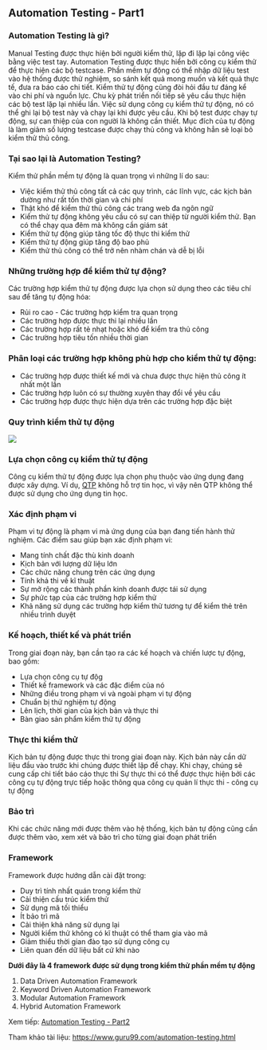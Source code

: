 ## Automation Testing - Part1

### Automation Testing là gì?
Manual Testing được thực hiện bởi người kiểm thử, lặp đi lặp lại công việc bằng việc test tay.
Automation Testing được thực hiển bởi công cụ kiểm thử để thực hiện các bộ testcase.
Phần mềm tự động có thể nhập dữ liệu test vào hệ thống được thử nghiệm, so sánh kết quả mong muốn và kết quả thực tế, đưa ra báo cáo chi tiết. Kiểm thử tự động cũng đòi hỏi đầu tư đáng kể vào chi phí và nguồn lực.
Chu kỳ phát triển nối tiếp sẽ yêu cầu thực hiện các bộ test lặp lại nhiều lần. Việc sử dụng công cụ kiểm thử tự động, nó có thể ghi lại bộ test này và chạy lại khi được yêu cầu. Khi bộ test được chạy tự động, sự can thiệp của con người là không cần thiết. Mục đích của tự động là làm giảm số lượng testcase được chạy thủ công và không hẳn sẽ loại bỏ kiểm thử thủ công.

### Tại sao lại là Automation Testing?
Kiểm thử phần mềm tự động là quan trọng vì những lí do sau:
* Việc kiểm thử thủ công tất cả các quy trình, các lĩnh vực, các kịch bản dường như rất tốn thời gian và chi phí
* Thật khó để kiểm thử thủ công các trang web đa ngôn ngữ
* Kiểm thử tự động không yêu cầu có sự can thiệp từ người kiểm thử. Bạn có thể chạy qua đêm mà không cần giám sát
* Kiểm thử tự động giúp tăng tốc độ thực thi kiểm thử
* Kiểm thử tự động giúp tăng độ bao phủ
* Kiểm thử thủ công có thể trở nên nhàm chán và dễ bị lỗi

### Những trường hợp để kiểm thử tự động?
Các trường hợp kiểm thử tự động được lựa chọn sử dụng theo các tiêu chí sau để tăng tự động hóa:
* Rủi ro cao - Các trường hợp kiểm tra quan trọng
* Các trường hợp được thực thi lại nhiều lần
* Các trường hợp rất tẻ nhạt hoặc khó để kiểm tra thủ công
* Các trường hợp tiêu tốn nhiều thời gian

### Phân loại các trường hợp không phù hợp cho kiểm thử tự động:
* Các trường hợp được thiết kế mới và chưa được thực hiện thủ công ít nhất một lần
* Các trường hợp luôn có sự thường xuyên thay đổi về yêu cầu 
* Các trường hợp được thực hiện dựa trên các trường hợp đặc biệt

### Quy trình kiểm thử tự động

![](https://images.viblo.asia/bee21602-2886-476e-af1d-cc9926d06bf3.png)

### Lựa chọn công cụ kiểm thử tự động
Công cụ kiểm thử tự động được lựa chọn phụ thuộc vào ứng dụng đang được xây dựng. Ví dụ, [QTP](https://www.guru99.com/quick-test-professional-qtp-tutorial.html) không hỗ trợ tin học, vì vậy nên QTP không thể được sử dụng cho ứng dụng tin học. 

### Xác định phạm vi 
Phạm vi tự động là phạm vi mà ứng dụng của bạn đang tiến hành thử nghiệm. Các điểm sau giúp bạn xác định phạm vi:
* Mang tính chất đặc thù kinh doanh
* Kịch bản với lượng dữ liệu lớn
* Các chức năng chung trên các ứng dụng
* Tính khả thi về kĩ thuật
* Sự mở rộng các thành phần kinh doanh được tái sử dụng
* Sự phức tạp  của các trường hợp kiểm thử
* Khả năng sử dụng các trường hợp kiểm thử tương tự để kiểm thẻ trên nhiều trình duyệt

### Kế hoạch, thiết kế và phát triển
Trong giai đoạn này, bạn cần tạo ra các kế hoạch và chiến lược tự động, bao gồm:
* Lựa chọn công cụ tự độg
* Thiết kế framework và các đặc điểm của nó
* Những điều trong phạm vi và ngoài phạm vi tự động
* Chuẩn bị thử nghiệm tự động
* Lên lịch, thời gian của kịch bản và thực thi
* Bàn giao sản phẩm kiểm thử tự động

### Thực thi kiểm thử
Kịch bản tự động được thực thi trong giai đoạn này. Kịch bản này cần dữ liệu đầu vào trước khi chúng được thiết lập để chạy. Khi chạy, chúng sẽ cung cấp chi tiết báo cáo thực thi
Sự thực thi có thể được thực hiện bởi các công cụ tự động trực tiếp hoặc thông qua công cụ quản lí thực thi - công cụ tự động

### Bảo trì
Khi các chức năng mới được thêm vào hệ thống, kịch bản tự động cũng cần được thêm vào, xem xét và bảo trì cho từng giai đoạn phát triển

### Framework 
Framework được hướng dẫn cài đặt trong:
* Duy trì tính nhất quán trong kiểm thử
* Cải thiện cấu trúc kiểm thử
* Sử dụng mã tối thiểu
*  Ít bảo trì mã
*  Cải thiện khả năng sử dụng lại
*  Người kiểm thử không có kĩ thuật có thể tham gia vào mã
*  Giảm thiểu thời gian đào tạo sử dụng công cụ
*  Liên quan đến dữ liệu bất cứ khi nào

**Dưới đây là 4 framework được sử dụng trong kiểm thử phần mềm tự động**
1. Data Driven Automation Framework
2. Keyword Driven Automation Framework
3. Modular Automation Framework
4. Hybrid Automation Framework

Xem tiếp: [Automation Testing - Part2](https://viblo.asia/p/automation-testing-la-gi-quy-trinh-uu-diem-cong-cu-phan-2-ByEZkGqyZQ0)

Tham khảo tài liệu: https://www.guru99.com/automation-testing.html
